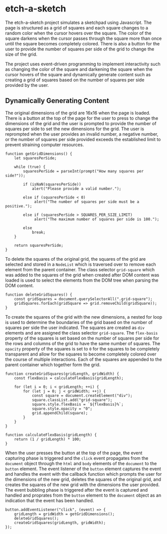 # etch-a-sketch

The etch-a-sketch project simulates a sketchpad using Javascript. The page is structured as a grid of squares and each square changes to a random color when the cursor hovers over the square. The color of the square darkens when the cursor passes through the square more than once until the square becomes completely colored. There is also a button for the user to provide the number of squares per side of the grid to change the size of the grid.

The project uses event-driven programming to implement interactivity such as changing the color of the square and darkening the square when the cursor hovers of the square and dynamically generate content such as creating a grid of squares based on the number of squares per side provided by the user.

## Dynamically Generating Content

The original dimensions of the grid are 16x16 when the page is loaded. There is a button at the top of the page for the user to press to change the dimensions of the grid and the user is prompted to provide the number of squares per side to set the new dimensions for the grid. The user is reprompted when the user provides an invalid number, a negative number, or the number of squares per side provided exceeds the established limit to prevent straining computer resources.

```
function getGridDimensions() {
    let squaresPerSide;

    while (true) {
        squaresPerSide = parseInt(prompt("How many squares per side?"));

        if (isNaN(squaresPerSide)) 
            alert("Please provide a valid number.");

        else if (squaresPerSide < 0)
             alert("The number of squares per side must be a positive.");

        else if (squaresPerSide > SQUARES_PER_SIZE_LIMIT)
             alert("The maximum number of squares per side is 100.");

        else 
            break;
    }

    return squaresPerSide;
}
```

To delete the squares of the original grid, the squares of the grid are selected and stored in a ```NodeList``` which is traversed over to remove each element from the parent container. The class selector ```grid-square``` which was added to the squares of the grid when created after DOM content was loaded is used to select the elements from the DOM tree when parsing the DOM content.

```
function deleteGridSquares() {
    const gridSquares = document.querySelectorAll(".grid-square");
    gridSquares.forEach(gridSquare => grid.removeChild(gridSquare));
}
```

To create the squares of the grid with the new dimensions, a nested for loop is used to determine the boundaries of the grid based on the number of squares per side the user indicated. The squares are created as ```div``` elements and are assigned the class selector ```grid-square```. The ```flex-basis``` property of the squares is set based on the number of squares per side for the rows and columns of the grid to have the same number of squares. The ```opacity``` property of the squares is set to ```0``` for the squares to be completely transparent and allow for the squares to become completely colored over the course of multiple interactions. Each of the squares are appended to the parent container which together form the grid.
```
function createGridSquares(gridLength, gridWidth) {
    const flexBasis = calculateFlexBasis(gridLength);
    
    for (let i = 0; i < gridLength; ++i) {
        for (let j = 0; j < gridWidth; ++j) {
            const square = document.createElement("div");
            square.classList.add("grid-square");
            square.style.flexBasis = `${flexBasis}%`;
            square.style.opacity = "0";
            grid.appendChild(square);
        }
    } 
}

function calculateFlexBasis(gridLength) {
    return (1 / gridLength) * 100;
}

```

When the user presses the button at the top of the page, the event capturing phase is triggered and the ```click``` event propagates from the ```document``` object through the ```html``` and ```body``` elements of the ```document``` to the ```button``` element. The event listener of the ```button``` element captures the event and handles the event with the callback function which prompts the user for the dimensions of the new grid, deletes the squares of the original grid, and creates the squares of the new grid with the dimensions the user provided. The event bubbling phase is triggered after the event is captured and handled and proprates from the ```button``` element to the ```document``` object as an indication that the event has been handled. 

```
button.addEventListener("click", (event) => {
    gridLength = gridWidth = getGridDimensions();
    deleteGridSquares();
    createGridSquares(gridLength, gridWidth);
});
```